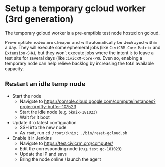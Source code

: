 # Setup a temporary gcloud worker (3rd generation)

The temporary gcloud worker is a pre-emptible test node hosted on gcloud.

Pre-emptible nodes are cheaper and will automatically be destroyed within a
day.  They will execute some ephemeral jobs (like `CiviCRM-Core-Matrix`
and `Extension-SHA`), but they won't execute jobs where the intent is
to leave a test site for several days (like `CiviCRM-Core-PR`). Even so,
enabling a temporary node can help relieve backlog by increasing the
total available capacity.

## Restart an idle temp node

* Start the node
    * Navigate to https://console.cloud.google.com/compute/instances?project=nifty-buffer-107523
    * Start the idle node (e.g. `bknix-181023`)
    * Wait for it boot
* Update it to latest configuration
    * SSH into the new node
    * As `root`, run `cd /root/bknix; ./bin/reset-gcloud.sh`
* Enable it in Jenkins
    * Navigate to https://test.civicrm.org/computer/
    * Edit the corresponding node (e.g. `test-gc-181023`)
    * Update the IP and save
    * Bring the node online / launch the agent
